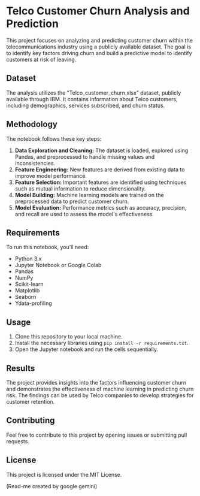 # Telco Customer Churn Analysis and Prediction

This project focuses on analyzing and predicting customer churn within the telecommunications industry using a publicly available dataset. The goal is to identify key factors driving churn and build a predictive model to identify customers at risk of leaving.

## Dataset

The analysis utilizes the "Telco_customer_churn.xlsx" dataset, publicly available through IBM. It contains information about Telco customers, including demographics, services subscribed, and churn status.

## Methodology

The notebook follows these key steps:

1. **Data Exploration and Cleaning:** The dataset is loaded, explored using Pandas, and preprocessed to handle missing values and inconsistencies.
2. **Feature Engineering:** New features are derived from existing data to improve model performance.
3. **Feature Selection:** Important features are identified using techniques such as mutual information to reduce dimensionality.
4. **Model Building:** Machine learning models are trained on the preprocessed data to predict customer churn.
5. **Model Evaluation:** Performance metrics such as accuracy, precision, and recall are used to assess the model's effectiveness.

## Requirements

To run this notebook, you'll need:

* Python 3.x
* Jupyter Notebook or Google Colab
* Pandas
* NumPy
* Scikit-learn
* Matplotlib
* Seaborn
* Ydata-profiling

## Usage

1. Clone this repository to your local machine.
2. Install the necessary libraries using `pip install -r requirements.txt`.
3. Open the Jupyter notebook and run the cells sequentially.

## Results

The project provides insights into the factors influencing customer churn and demonstrates the effectiveness of machine learning in predicting churn risk. The findings can be used by Telco companies to develop strategies for customer retention.

## Contributing

Feel free to contribute to this project by opening issues or submitting pull requests. 

## License

This project is licensed under the MIT License.

(Read-me created by google gemini)
